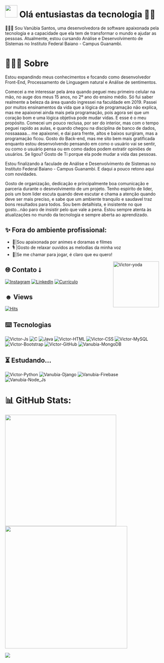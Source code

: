 # <img src="https://firebasestorage.googleapis.com/v0/b/axial-journal-411520.appspot.com/o/eu.png?alt=media&token=82cab264-0892-4b4b-a1dd-c538971f80c7" width="40px" height="40px" /> Olá entusiastas da tecnologia 👋🏼 

👩🏽‍🎓 Sou Vanúbia Santos, uma desenvolvedora de software apaixonada pela tecnologia e a capacidade que ela tem de transformar o mundo e ajudar as pessoas. Atualmente, estou cursando Análise e Desenvolvimento de Sistemas no Instituto Federal Baiano - Campus Guanambi.

# 👩🏽‍💻 Sobre

Estou expandindo meus conhecimentos e focando como desenvolvedor Front-End, Processamento de Linguagem natural e Análise de sentimentos.

Comecei a me interessar pela área quando peguei meu primeiro celular na mão, no auge dos meus 15 anos, no 2º ano do ensino médio. Só fui saber realmente a beleza da área quando ingressei na faculdade em 2019. Passei por muitos ensinamentos da vida que a lógica de programação não explica, mas me apaixonei ainda mais pela programação, pois agora sei que um coração bom e uma lógica objetiva pode mudar vidas. E esse é o meu propósito. Comecei um pouco reclusa, por ser do interior, mas com o tempo peguei rapido as aulas, e quando chegou na disciplina de banco de dados, nossaaaaa... me apaixonei, e dai para frente, altos e baixos surgiram, mas a programação ficou. Gosto do Back-end, mas me sito bem mais gratificada enquanto estou desenvolvendo pensando em como o usuário vai se sentir, ou como o usuário pensa ou em como dados podem extratir opiniões de usuários. Se ligou? Gosto de Ti porque ela pode mudar a vida das pessoas.

Estou finalizando a faculade de Análise e Desenvolvimento de Sistemas no Instituto Federal Baiano - Campus Guanambi. E daqui a pouco retono aqui com novidades.

Gosto de organização, dedicação e principalmente boa comunicação e parceria durante o desnvolvimento de um projeto. Tenho espirito de lider, pois um bom lider escuta quando deve escutar e chama a atenção quando deve ser mais preciso, e sabe que um ambiente tranquilo e saudavel traz bons resultados para todos. Sou bem detalhista, e insistente no que gosto...não paro de insistir pelo que vale a pena. Estou sempre atenta às atualizações no mundo da tecnologia e sempre aberta ao aprendizado.

## ✨ Fora do ambiente profissional:

- 🎥|Sou apaixonada por animes e doramas e filmes
- 🎙️ |Gosto de relaxar ouvidos as melodias da minha voz
- 👾|Se me chamar para jogar, é claro que eu quero!

<img align="right" alt="Victor-yoda" width="150" src="https://cdn.discordapp.com/attachments/753422301982097468/1153858078530342982/cat-crazy-cat.gif">

## 🌐 Contato ⭣

[![Instagram](https://img.shields.io/badge/Instagram-%23E4405F.svg?logo=Instagram&logoColor=white)](https://instagram.com/nevesfg)
[![LinkedIn](https://img.shields.io/badge/LinkedIn-%230077B5.svg?logo=linkedin&logoColor=white)](https://www.linkedin.com/in/van%C3%BAbia-santos-lima-a382862bb/)
[![Currículo](https://img.shields.io/badge/Currículo-Resume-blue)](https://firebasestorage.googleapis.com/v0/b/axial-journal-411520.appspot.com/o/Curriculo%20%20-%20Van%C3%BAbia%20Santos%20Lima.pdf?alt=media&token=fbc99940-562b-45c1-ae3b-d4ff8cbe077d)


## ☻ Views

[![Hits](https://hits.sh/github.com/nevesfg.svg?style=for-the-badge&label=Profile%20Views&color=002dff&labelColor=000000&logo=github)](https://hits.sh/github.com/Vanubia-02/)

    
## ⌨️ Tecnologias

![Victor-Js](https://img.shields.io/badge/JavaScript-323330?style=for-the-badge&logo=javascript&logoColor=F7DF1E)
![C](https://img.shields.io/badge/C-00599C?style=for-the-badge&logo=c&logoColor=white)
![Java](https://img.shields.io/badge/java-%23ED8B00.svg?style=for-the-badge&logo=openjdk&logoColor=white)
![Victor-HTML](https://img.shields.io/badge/HTML5-E34F26?style=for-the-badge&logo=html5&logoColor=white)
![Victor-CSS](https://img.shields.io/badge/CSS3-1572B6?style=for-the-badge&logo=css3&logoColor=white)
![Victor-MySQL](https://img.shields.io/badge/MySQL-005C84?style=for-the-badge&logo=mysql&logoColor=white)
![Victor-Bootstrap](https://img.shields.io/badge/Bootstrap-563D7C?style=for-the-badge&logo=bootstrap&logoColor=white)
![Victor-GitHub](https://img.shields.io/badge/GitHub-100000?style=for-the-badge&logo=github&logoColor=white)
![Vanubia-MongoDB](https://img.shields.io/badge/MongoDB-4EA94B?style=for-the-badge&logo=mongodb&logoColor=white)

  
## ⏳ Estudando...

![Victor-Python](https://img.shields.io/badge/Python-FFD43B?style=for-the-badge&logo=python&logoColor=blue)
![Vanubia-Django](https://img.shields.io/badge/Django-092E20?style=for-the-badge&logo=django&logoColor=green)
![Vanubia-Firebase](https://img.shields.io/badge/firebase-ffca28?style=for-the-badge&logo=firebase&logoColor=black)
![Vanubia-Node_Js](https://img.shields.io/badge/node_js-ffca28?style=for-the-badge&logo=node_js&logoColor=black)



# 📊 GitHub Stats:
<img src="https://github-readme-stats-wheat-two-53.vercel.app/api?username=Vanubia-02&theme=neon&hide_border=false&include_all_commits=false&count_private=false"  width="364px" />
<img src="https://github-readme-streak-stats.herokuapp.com/?user=Vanubia-02&theme=neon&hide_border=false"  width="400px" />

![](https://github-readme-stats-wheat-two-53.vercel.app/api/top-langs/?username=Vanubia-02&theme=neon&hide_border=false&include_all_commits=false&count_private=false&layout=compact)
  



